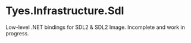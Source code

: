 # Tyes.Infrastructure.Sdl

Low-level .NET bindings for SDL2 & SDL2 Image. Incomplete and work in progress.